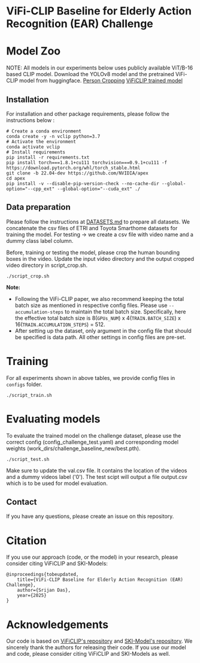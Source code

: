 # ViFi-CLIP Baseline for Elderly Action Recognition (EAR) Challenge


   
# Model Zoo
NOTE: All models in our experiments below uses publicly available ViT/B-16 based CLIP model.
Download the YOLOv8 model and the pretrained ViFi-CLIP model from huggingface.
[Person Cropping](https://huggingface.co/srijandas07/EAR_challenge/blob/main/yolo11n.pt)
[ViFiCLIP trained model](https://huggingface.co/srijandas07/EAR_challenge/blob/main/work_dirs/challenge_baseline_new/best.pth)

## Installation 
For installation and other package requirements, please follow the instructions below :
```
# Create a conda environment
conda create -y -n vclip python=3.7
# Activate the environment
conda activate vclip
# Install requirements
pip install -r requirements.txt
pip install torch===1.8.1+cu111 torchvision===0.9.1+cu111 -f https://download.pytorch.org/whl/torch_stable.html
git clone -b 22.04-dev https://github.com/NVIDIA/apex
cd apex
pip install -v --disable-pip-version-check --no-cache-dir --global-option="--cpp_ext" --global-option="--cuda_ext" ./
```
## Data preparation
Please follow the instructions at [DATASETS.md](https://github.com/muzairkhattak/ViFi-CLIP/blob/main/docs/DATASETS.md) to prepare all datasets.
We concatenate the csv files of ETRI and Toyota Smarthome datasets for training the model.
For testing -> we create a csv file with video name and a dummy class label column. 

Before, training or testing the model, please crop the human bounding boxes in the video. Update the input video directory and the output cropped video directory in script_crop.sh.
```
./script_crop.sh
```

**Note:**
- Following the ViFi-CLIP paper, we also recommend keeping the total batch size as mentioned in respective config files. Please use `--accumulation-steps` to maintain the total batch size. Specifically, here the effective total batch size is 8(`GPUs_NUM`) x 4(`TRAIN.BATCH_SIZE`) x 16(`TRAIN.ACCUMULATION_STEPS`) = 512.
- After setting up the dataset, only argument in the config file that should be specified is data path. All other settings in config files are pre-set.


# Training 
For all experiments shown in above tables, we provide config files in `configs` folder. 
```
./script_train.sh 
```

# Evaluating models
To evaluate the trained model on the challenge dataset, please use the correct config (config_challenge_test.yaml) and corresponding model weights (work_dirs/challenge_baseline_new/best.pth).
```
./script_test.sh
```
Make sure to update the val.csv file. It contains the location of the videos and a dummy videos label ('0').
The test scipt will output a file output.csv which is to be used for model evaluation.

## Contact
If you have any questions, please create an issue on this repository.


# Citation
If you use our approach (code, or the model) in your research, please consider citing ViFiCLIP and SKI-Models:
```
@inproceedings{tobeupdated,
    title={ViFi-CLIP Baseline for Elderly Action Recognition (EAR) Challenge},
    author={Srijan Das},
    year={2025}
}
```

# Acknowledgements
Our code is based on [ViFiCLIP's repository](https://github.com/muzairkhattak/ViFi-CLIP) and [SKI-Model's repository](https://github.com/thearkaprava/SKI-Models). We sincerely thank the authors for releasing their code. If you use our model and code, please consider citing ViFiCLIP and SKI-Models as well.

